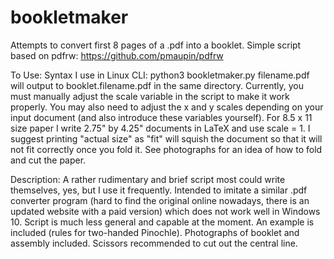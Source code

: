 # bookletmaker
Attempts to convert first 8 pages of a .pdf into a booklet. Simple script based on pdfrw: https://github.com/pmaupin/pdfrw

To Use: Syntax I use in Linux CLI: python3 bookletmaker.py filename.pdf will output to booklet.filename.pdf in the same directory. Currently, you must manually adjust the scale variable in the script to make it work properly. You may also need to adjust the x and y scales depending on your input document (and also introduce these variables yourself). For 8.5 x 11 size paper I write 2.75" by 4.25" documents in LaTeX and use scale = 1. I suggest printing "actual size" as "fit" will squish the document so that it will not fit correctly once you fold it. See photographs for an idea of how to fold and cut the paper. 

Description: A rather rudimentary and brief script most could write themselves, yes, but I use it frequently. Intended to imitate a similar .pdf converter program (hard to find the original online nowadays, there is an updated website with a paid version) which does not work well in Windows 10. Script is much less general and capable at the moment. An example is included (rules for two-handed Pinochle). Photographs of booklet and assembly included. Scissors recommended to cut out the central line. 


